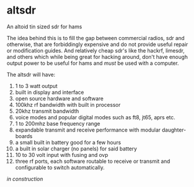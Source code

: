 # altsdr
An altoid tin sized sdr for hams

The idea behind this is to fill the gap between commercial radios, sdr and otherwise, that are forbiddingly expensive and do not provide useful repair or modification guides. And relatively cheap sdr's like the hackrf, limesdr, and others which while being great for hacking around, don't have enough output power to be useful for hams and *must* be used with a computer.


The altsdr will have:

1. 1 to 3 watt output
2. built in display and interface
3. open source hardware and software
4. 100khz rf bandwidth with built in processor
5. 20khz transmit bandwidth
6. voice modes and popular digital modes such as ft8, jt65, aprs etc.
7. 1 to 200mhz base frequency range
8. expandable transmit and receive performance with modular daughter-boards
9. a small built in battery good for a few hours
10. a built in solar charger (no panels) for said battery
11. 10 to 30 volt input with fusing and ovp
12. three rf ports, each software routable to receive or transmit and configurable to switch automatically.

*in construction*
